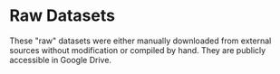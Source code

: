 # Raw Datasets

These "raw" datasets were either manually downloaded from external sources without modification or compiled by hand. They are publicly accessible in Google Drive.